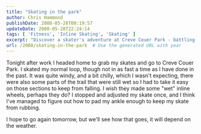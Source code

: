 ```yaml
---
title: "Skating in the park"
author: Chris Hammond
publishDate: 2008-05-28T00:19:57
updateDate: 2008-05-28T22:24:14
tags: [ 'Fitness', 'Inline Skating', 'Skating' ]
excerpt: "Discover a skater's adventure at Creve Couer Park - battling wind and wet trails while adjusting equipment for a smoother ride. #skating #outdoorfun"
url: /2008/skating-in-the-park  # Use the generated URL with year
---
```

<p>Tonight after work I headed home to grab my skates and go to Creve Couer Park. I skated my normal loop, though not in as fast a time as I have done in the past. It was quite windy, and a bit chilly, which I wasn't expecting, there were also some parts of the trail that were still wet so I had to take it easy on those sections to keep from falling. I wish they made some "wet" inline wheels, perhaps they do? I stopped and adjusted my skate once, and I think I've managed to figure out how to pad my ankle enough to keep my skate from rubbing.</p> <p>I hope to go again tomorrow, but we'll see how that goes, it will depend on the weather.</p>

